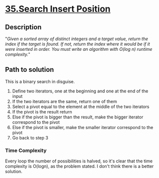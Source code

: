 # [35.Search Insert Position](https://leetcode.com/problems/search-insert-position)

## Description

"*Given a sorted array of distinct integers and a target value, return the index if the target is found. If not, return the index where it would be if it were inserted in order.
You must write an algorithm with O(log n) runtime complexity.*"

## Path to solution

This is a binary search in disguise.

1. Define two iterators, one at the beginning and one at the end of the input
2. If the two iterators are the same, return one of them
3. Select a pivot equal to the element at the middle of the two iterators
4. If the pivot is the result return
5. Else if the pivot is bigger than the result, make the bigger iterator correspond to the pivot
6. Else if the pivot is smaller, make the smaller iterator correspond to the pivot
7. Go back to step 3

### Time Complexity

Every loop the number of possibilities is halved, so it's clear that the time complexity is O(logn), as the problem stated.
I don't think there is a better solution.
